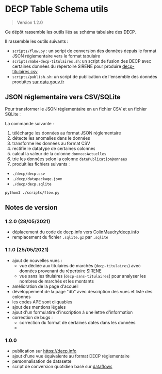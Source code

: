 # DECP Table Schema utils

> Version 1.2.0

Ce dépôt rassemble les outils liés au schéma tabulaire des DECP.

Il rassemble les outils suivants :

- `scripts/flow.py` : un script de conversion des données depuis le format JSON réglementaire vers le format tabulaire
- `scripts/make-decp-titulaires.sh`: un script de fusion des DECP avec certaines données du répertoire SIRENE pour produire [decp-titulaires.csv](https://www.data.gouv.fr/datasets/608c055b35eb4e6ee20eb325/#resource-25fcd9e6-ce5a-41a7-b6c0-f140abb2a060)
- `scripts/publish.sh`: un script de publication de l'ensemble des données produites [sur data.gouv.fr](https://www.data.gouv.fr/datasets/608c055b35eb4e6ee20eb325)

## JSON réglementaire vers CSV/SQLite

Pour transformer le JSON réglementaire en un fichier CSV et un fichier SQLite :

La commande suivante :

1. télécharge les données au format JSON réglementaire
1. détecte les anomalies dans le données
1. transforme les données au format CSV
1. rectifie le datatype de certaines colonnes
1. calcul la valeur de la colonne `donneesActuelles`
1. trie les données selon la colonne `datePublicationDonnees`
1. produit les fichiers suivants :
  - `./decp/decp.csv`
  - `./decp/datapackage.json`
  - `./decp/decp.sqlite`

```
python3 ./scripts/flow.py
```


## Notes de version

### 1.2.0 (28/05/2021)

- déplacement du code de decp.info vers [ColinMaudry/decp.info](https://github.com/ColinMaudry/decp.info)
- remplacement du fichier `.sqlite.gz` par `.sqlite` 

### 1.1.0 (25/05/2021)

- ajout de nouvelles vues :
  - vue dédiée aux titulaires de marchés (`decp-titulaires`) avec données provenant du répertoire SIRENE
  - vue sans les titulaires (`decp-sans-titulaires`) pour analyser les nombres de marchés et les montants
- amélioration de la page d'accueil
- développement de la page "db" avec description des vues et liste des colonnes
- les codes APE sont cliquables
- ajout des mentions légales
- ajout d'un formulatire d'inscription à une lettre d'information
- correction de bugs :
  - correction du format de certaines dates dans les données
  -


### 1.0.0

- publication sur https://decp.info
- ajout d'une vue équivalente au format DECP réglementaire
- personnalisation de datasette
- script de conversion quotidien basé sur [dataflows](https://github.com/datahq/dataflows)
